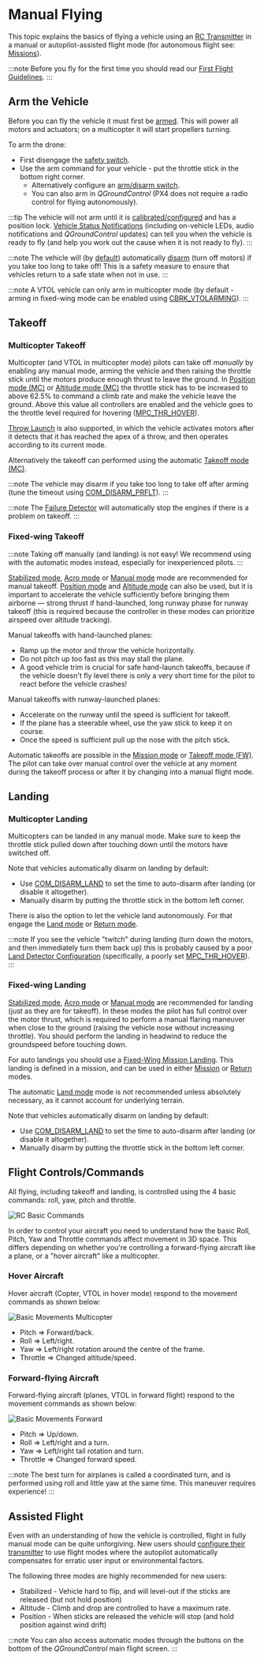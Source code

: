 # Manual Flying

This topic explains the basics of flying a vehicle using an [RC Transmitter](../getting_started/rc_transmitter_receiver.md) in a manual or autopilot-assisted flight mode (for autonomous flight see: [Missions](../flying/missions.md)).

:::note
Before you fly for the first time you should read our [First Flight Guidelines](../flying/first_flight_guidelines.md).
:::

<a id="arm"></a>

## Arm the Vehicle

Before you can fly the vehicle it must first be [armed](../getting_started/px4_basic_concepts.md#arming-and-disarming).
This will power all motors and actuators; on a multicopter it will start propellers turning.

To arm the drone:
- First disengage the [safety switch](../getting_started/px4_basic_concepts.md#safety-switch).
- Use the arm command for your vehicle - put the throttle stick in the bottom right corner.
  - Alternatively configure an [arm/disarm switch](../config/safety.md#arm-disarm-switch).
  - You can also arm in *QGroundControl* (PX4 does not require a radio control for flying autonomously).

:::tip
The vehicle will not arm until it is [calibrated/configured](../config/README.md) and has a position lock.
[Vehicle Status Notifications](../getting_started/vehicle_status.md) (including on-vehicle LEDs, audio notifications and *QGroundControl* updates) can tell you when the vehicle is ready to fly (and help you work out the cause when it is not ready to fly).
:::

:::note
The vehicle will (by [default](../advanced_config/parameter_reference.md#COM_DISARM_PRFLT)) automatically [disarm](../advanced_config/prearm_arm_disarm.md#auto-disarming) (turn off motors) if you take too long to take off!
This is a safety measure to ensure that vehicles return to a safe state when not in use.
:::

:::note
A VTOL vehicle can only arm in multicopter mode (by default - arming in fixed-wing mode can be enabled using [CBRK_VTOLARMING](../advanced_config/parameter_reference.md#CBRK_VTOLARMING)).
:::

<a id="takeoff-and-landing"></a>

## Takeoff

### Multicopter Takeoff

Multicopter (and VTOL in multicopter mode) pilots can take off *manually* by enabling any manual mode, arming the vehicle and then raising the throttle stick until the motors produce enough thrust to leave the ground.
In [Position mode (MC)](../flight_modes/README.md#position_mc) or [Altitude mode (MC)](../flight_modes/README.md#altitude_mc) the throttle stick has to be increased to above 62.5% to command a climb rate and make the vehicle leave the ground. 
Above this value all controllers are enabled and the vehicle goes to the throttle level required for hovering ([MPC_THR_HOVER](../advanced_config/parameter_reference.md#MPC_THR_HOVER)).

[Throw Launch](../flight_modes_mc/throw_launch.md) is also supported, in which the vehicle activates motors after it detects that it has reached the apex of a throw, and then operates according to its current mode.

Alternatively the takeoff can performed using the automatic [Takeoff mode (MC)](../flight_modes_mc/takeoff.md).

:::note
The vehicle may disarm if you take too long to take off after arming (tune the timeout using [COM_DISARM_PRFLT](../advanced_config/parameter_reference.md#COM_DISARM_PRFLT)).
:::

:::note
The [Failure Detector](../config/safety.md#failure-detector) will automatically stop the engines if there is a problem on takeoff.
:::

### Fixed-wing Takeoff

:::note
Taking off manually (and landing) is not easy!
We recommend using with the automatic modes instead, especially for inexperienced pilots.
:::

[Stabilized mode](../flight_modes/README.md#stabilized_fw), [Acro mode](../flight_modes/README.md#acro_fw) or [Manual mode](../flight_modes/README.md#manual_fw) mode are recommended for manual takeoff.
[Position mode](../flight_modes/README.md#position_fw) and [Altitude mode](../flight_modes/README.md#altitude_fw) can also be used, but it is important to accelerate the vehicle sufficiently before bringing them airborne — strong thrust if hand-launched, long runway phase for runway takeoff (this is required because the controller in these modes can prioritize airspeed over altitude tracking).

Manual takeoffs with hand-launched planes: 
- Ramp up the motor and throw the vehicle horizontally.
- Do not pitch up too fast as this may stall the plane.
- A good vehicle trim is crucial for safe hand-launch takeoffs, because if the vehicle doesn't fly level there is only a very short time for the pilot to react before the vehicle crashes!

Manual takeoffs with runway-launched planes:
- Accelerate on the runway until the speed is sufficient for takeoff.
- If the plane has a steerable wheel, use the yaw stick to keep it on course.
- Once the speed is sufficient pull up the nose with the pitch stick.

Automatic takeoffs are possible in the [Mission mode](../flight_modes_fw/mission.md#mission-takeoff) or [Takeoff mode (FW)](../flight_modes_fw/takeoff.md).
The pilot can take over manual control over the vehicle at any moment during the takeoff process or after it by changing into a manual flight mode.

## Landing

### Multicopter Landing

Multicopters can be landed in any manual mode.
Make sure to keep the throttle stick pulled down after touching down until the motors have switched off. 

Note that vehicles automatically disarm on landing by default:

- Use [COM_DISARM_LAND](../advanced_config/parameter_reference.md#COM_DISARM_LAND) to set the time to auto-disarm after landing (or disable it altogether).
- Manually disarm by putting the throttle stick in the bottom left corner.

There is also the option to let the vehicle land autonomously.
For that engage the [Land mode](../flight_modes_mc/land.md) or [Return mode](../flight_modes_mc/return.md).

:::note
If you see the vehicle "twitch" during landing (turn down the motors, and then immediately turn them back up) this is probably caused by a poor [Land Detector Configuration](../advanced_config/land_detector.md) (specifically, a poorly set [MPC_THR_HOVER](../advanced_config/parameter_reference.md#MPC_THR_HOVER)).
:::


### Fixed-wing Landing

[Stabilized mode](../flight_modes/README.md#stabilized_fw), [Acro mode](../flight_modes/README.md#acro_fw) or [Manual mode](../flight_modes/README.md#manual_fw) are recommended for landing (just as they are for takeoff).
In these modes the pilot has full control over the motor thrust, which is required to perform a manual flaring maneuver when close to the ground (raising the vehicle nose without increasing throttle).
You should perform the landing in headwind to reduce the groundspeed before touching down.

For auto landings you should use a [Fixed-Wing Mission Landing](../flight_modes_fw/mission.md#mission-landing).
This landing is defined in a mission, and can be used in either [Mission](../flight_modes_fw/mission.md) or [Return](../flight_modes_fw/return.md) modes.

The automatic [Land mode](../flight_modes_fw/land.md) mode is not recommended unless absolutely necessary, as it cannot account for underlying terrain.
<!-- Added this to make it more generic: We'll split this out later -->

Note that vehicles automatically disarm on landing by default:

- Use [COM_DISARM_LAND](../advanced_config/parameter_reference.md#COM_DISARM_LAND) to set the time to auto-disarm after landing (or disable it altogether).
- Manually disarm by putting the throttle stick in the bottom left corner.

## Flight Controls/Commands

All flying, including takeoff and landing, is controlled using the 4 basic commands: roll, yaw, pitch and throttle.

![RC Basic Commands](../../assets/flying/rc_basic_commands.png)

In order to control your aircraft you need to understand how the basic Roll, Pitch, Yaw and Throttle commands affect movement in 3D space.
This differs depending on whether you're controlling a forward-flying aircraft like a plane, or a "hover aircraft" like a multicopter.

### Hover Aircraft

Hover aircraft (Copter, VTOL in hover mode) respond to the movement commands as shown below:

![Basic Movements Multicopter](../../assets/flying/basic_movements_multicopter.png)

- Pitch => Forward/back.
- Roll => Left/right.
- Yaw => Left/right rotation around the centre of the frame.
- Throttle => Changed altitude/speed.

### Forward-flying Aircraft

Forward-flying aircraft (planes, VTOL in forward flight) respond to the movement commands as shown below:

![Basic Movements Forward](../../assets/flying/basic_movements_forward.png)

- Pitch => Up/down.
- Roll => Left/right and a turn.
- Yaw => Left/right tail rotation and turn.
- Throttle => Changed forward speed.

:::note
The best turn for airplanes is called a coordinated turn, and is performed using roll and little yaw at the same time.
This maneuver requires experience!
:::

## Assisted Flight

Even with an understanding of how the vehicle is controlled, flight in fully manual mode can be quite unforgiving.
New users should [configure their transmitter](../config/flight_mode.md) to use flight modes where the autopilot automatically compensates for erratic user input or environmental factors.

The following three modes are highly recommended for new users:

* Stabilized - Vehicle hard to flip, and will level-out if the sticks are released (but not hold position)
* Altitude - Climb and drop are controlled to have a maximum rate.
* Position - When sticks are released the vehicle will stop (and hold position against wind drift)

:::note
You can also access automatic modes through the buttons on the bottom of the *QGroundControl* main flight screen.
:::
